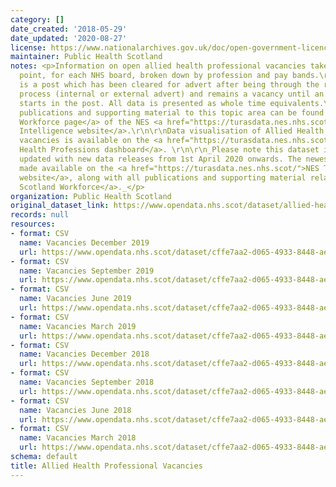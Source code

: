 ```yaml
---
category: []
date_created: '2018-05-29'
date_updated: '2020-08-27'
license: https://www.nationalarchives.gov.uk/doc/open-government-licence/version/3/
maintainer: Public Health Scotland
notes: <p>Information on open allied health professional vacancies taken at a census
  point, for each NHS board, broken down by profession and pay bands.\r\n\r\nA vacancy
  is a post which has been cleared for advert after being through the redeployment
  process (internal or external advert) and remains a vacancy until an individual
  starts in the post. All data is presented as whole time equivalents.\r\n\r\nAll
  publications and supporting material to this topic area can be found on the <a href="https://turasdata.nes.nhs.scot/workforce-official-statistics/nhsscotland-workforce/">NHSScotland
  Workforce page</a> of the NES <a href="https://turasdata.nes.nhs.scot/">Turas Data
  Intelligence website</a>.\r\n\r\nData visualisation of Allied Health Professions
  vacancies is available on the <a href="https://turasdata.nes.nhs.scot/workforce-official-statistics/nhsscotland-workforce/publications/02-june-2020/dashboards/allied-health-professions/">Allied
  Health Professions dashboard</a>. \r\n\r\n_Please note this dataset is no longer
  updated with new data releases from 1st April 2020 onwards. The newest data is now
  made available on the <a href="https://turasdata.nes.nhs.scot/">NES Turas Data Intelligence
  website</a>, along with all publications and supporting material related to <a href="https://turasdata.nes.nhs.scot/workforce-official-statistics/nhsscotland-workforce/">NHS
  Scotland Workforce</a>._</p>
organization: Public Health Scotland
original_dataset_link: https://www.opendata.nhs.scot/dataset/allied-health-professional-vacancies
records: null
resources:
- format: CSV
  name: Vacancies December 2019
  url: https://www.opendata.nhs.scot/dataset/cffe7aa2-d065-4933-8448-ae40881615d4/resource/a2638e43-e928-4781-9065-55a56417ab8c/download/ahp_vacancy_dec19.csv
- format: CSV
  name: Vacancies September 2019
  url: https://www.opendata.nhs.scot/dataset/cffe7aa2-d065-4933-8448-ae40881615d4/resource/bf3fb085-3406-4110-a232-29ee76aac6cf/download/ahp_vacancy_sep19.csv
- format: CSV
  name: Vacancies June 2019
  url: https://www.opendata.nhs.scot/dataset/cffe7aa2-d065-4933-8448-ae40881615d4/resource/6ae073da-60ff-4fb5-af46-41d08d407d0e/download/ahp_vacancy_jun19.csv
- format: CSV
  name: Vacancies March 2019
  url: https://www.opendata.nhs.scot/dataset/cffe7aa2-d065-4933-8448-ae40881615d4/resource/3021ad0c-3fd7-4b0a-bad0-373b8de5c7e9/download/ahp_vacancy_mar19.csv
- format: CSV
  name: Vacancies December 2018
  url: https://www.opendata.nhs.scot/dataset/cffe7aa2-d065-4933-8448-ae40881615d4/resource/a21aad8d-bbf9-43ad-adec-6fe615484dbf/download/ahp_vacancy_dec18.csv
- format: CSV
  name: Vacancies September 2018
  url: https://www.opendata.nhs.scot/dataset/cffe7aa2-d065-4933-8448-ae40881615d4/resource/f31d8ca1-c815-482b-8541-ac185c97a1ad/download/ahp_vacancy_sep18rev.csv
- format: CSV
  name: Vacancies June 2018
  url: https://www.opendata.nhs.scot/dataset/cffe7aa2-d065-4933-8448-ae40881615d4/resource/faf91998-4229-4617-8f65-62c6a1e8b9a9/download/ahp_vacancy_jun18rev.csv
- format: CSV
  name: Vacancies March 2018
  url: https://www.opendata.nhs.scot/dataset/cffe7aa2-d065-4933-8448-ae40881615d4/resource/53a23519-59b6-4fde-b9aa-631ecc3dc279/download/allied-health-professional-vacancy_mar18.csv
schema: default
title: Allied Health Professional Vacancies
---
```

